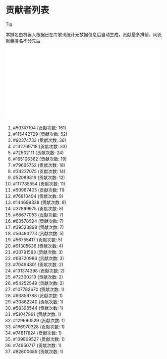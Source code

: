 # 贡献者列表

> [!TIP]
> 本排名由机器人根据已在库歌词统计元数据信息后自动生成，贡献最多排前，同贡献量排名不分先后

![贡献者头像画廊](./CONTRIBUTORS.svg)

1. #50747104 (贡献次数: 161)
2. #115442729 (贡献次数: 52)
3. #92374733 (贡献次数: 36)
4. #132769718 (贡献次数: 33)
5. #72502111 (贡献次数: 24)
6. #165106362 (贡献次数: 19)
7. #79665752 (贡献次数: 18)
8. #34237075 (贡献次数: 14)
9. #52089819 (贡献次数: 12)
10. #117785554 (贡献次数: 11)
11. #50987405 (贡献次数: 11)
12. #76810494 (贡献次数: 9)
13. #144699338 (贡献次数: 8)
14. #37899975 (贡献次数: 8)
15. #68677053 (贡献次数: 7)
16. #83578994 (贡献次数: 7)
17. #39523898 (贡献次数: 7)
18. #56493273 (贡献次数: 5)
19. #56755417 (贡献次数: 5)
20. #91305636 (贡献次数: 4)
21. #30791583 (贡献次数: 3)
22. #68720986 (贡献次数: 3)
23. #70494801 (贡献次数: 2)
24. #131374398 (贡献次数: 2)
25. #72300219 (贡献次数: 2)
26. #54252549 (贡献次数: 2)
27. #107782670 (贡献次数: 1)
28. #93859788 (贡献次数: 1)
29. #30862240 (贡献次数: 1)
30. #58398544 (贡献次数: 1)
31. #51047891 (贡献次数: 1)
32. #129690529 (贡献次数: 1)
33. #166970328 (贡献次数: 1)
34. #74817824 (贡献次数: 1)
35. #109809527 (贡献次数: 1)
36. #74950717 (贡献次数: 1)
37. #82600685 (贡献次数: 1)
